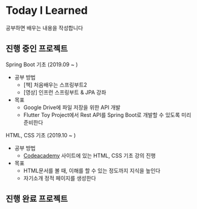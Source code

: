 # Today I Learned
공부하면 배우는 내용을 작성합니다

## 진행 중인 프로젝트
Spring Boot 기초 (2019.09 ~ )
- 공부 방법
   - [책] 처음배우는 스프링부트2
   - [영상] 인프런 스프링부트 & JPA 강좌 
- 목표
   - Google Drive에 파일 저장을 위한 API 개발
   - Flutter Toy Project에서 Rest API를 Spring Boot로 개발할 수 있도록 미리 준비한다

HTML, CSS 기초 (2019.10 ~ )
- 공부 방법
   - [Codeacademy](https://www.codecademy.com) 사이트에 있는 HTML, CSS 기초 강의 진행
- 목표
   - HTML문서를 볼 때, 이해를 할 수 있는 정도까지 지식을 높인다
   - 자기소개 정적 페이지를 생성한다

## 진행 완료 프로젝트
